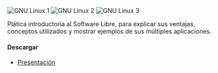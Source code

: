 
![GNU Linux 1](gnulinux-introduccion/screenshot-1.jpg) ![GNU Linux 2](gnulinux-introduccion/screenshot-2.jpg) ![GNU Linux 3](gnulinux-introduccion/screenshot-3.jpg)

Plática introductoria al Software Libre, para explicar sus ventajas, conceptos utilizados y mostrar ejemplos de sus múltiples aplicaciones.

#### Descargar

* [Presentación](gnulinux-introduccion/introduccion-linux.pdf)
